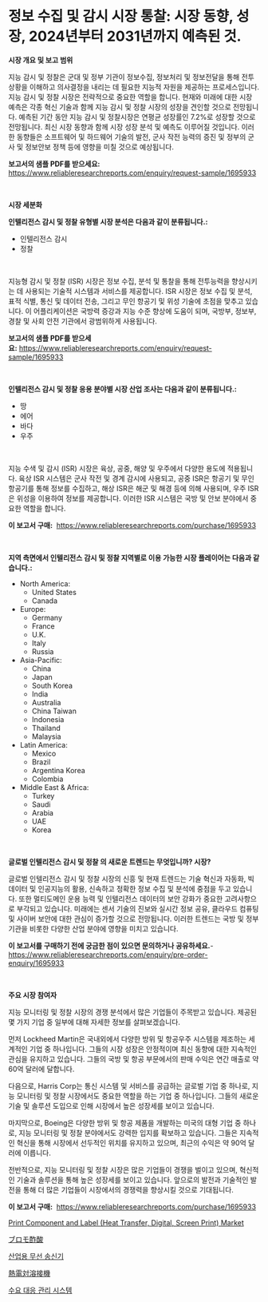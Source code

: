 <p><h1>정보 수집 및 감시 시장 통찰: 시장 동향, 성장, 2024년부터 2031년까지 예측된 것.</h1></p><p><strong>시장 개요 및 보고 범위</strong></p>
<p><p>지능 감시 및 정찰은 군대 및 정부 기관이 정보수집, 정보처리 및 정보전달을 통해 전투상황을 이해하고 의사결정을 내리는 데 필요한 지능적 자원을 제공하는 프로세스입니다. 지능 감시 및 정찰 시장은 전략적으로 중요한 역할을 합니다. 현재와 미래에 대한 시장 예측은 각종 혁신 기술과 함께 지능 감시 및 정찰 시장의 성장을 견인할 것으로 전망됩니다. 예측된 기간 동안 지능 감시 및 정찰시장은 연평균 성장률인 7.2%로 성장할 것으로 전망됩니다. 최신 시장 동향과 함께 시장 성장 분석 및 예측도 이루어질 것입니다. 이러한 동향들은 소프트웨어 및 하드웨어 기술의 발전, 군사 작전 능력의 증진 및 정부의 군사 및 정보안보 정책 등에 영향을 미칠 것으로 예상됩니다.</p></p>
<p><strong>보고서의 샘플 PDF를 받으세요:</strong> <a href="https://www.reliableresearchreports.com/enquiry/request-sample/1695933">https://www.reliableresearchreports.com/enquiry/request-sample/1695933</a></p>
<p>&nbsp;</p>
<p><strong>시장 세분화</strong></p>
<p><strong>인텔리전스 감시 및 정찰 유형별 시장 분석은 다음과 같이 분류됩니다.:</strong></p>
<p><ul><li>인텔리전스 감시</li><li>정찰</li></ul></p>
<p>&nbsp;</p>
<p><p>지능형 감시 및 정찰 (ISR) 시장은 정보 수집, 분석 및 통찰을 통해 전투능력을 향상시키는 데 사용되는 기술적 시스템과 서비스를 제공합니다. ISR 시장은 정보 수집 및 분석, 표적 식별, 통신 및 데이터 전송, 그리고 무인 항공기 및 위성 기술에 초점을 맞추고 있습니다. 이 어플리케이션은 국방력 증강과 지능 수준 향상에 도움이 되며, 국방부, 정보부, 경찰 및 사회 안전 기관에서 광범위하게 사용됩니다.</p></p>
<p><strong>보고서의 샘플 PDF를 받으세요:</strong>&nbsp;<a href="https://www.reliableresearchreports.com/enquiry/request-sample/1695933">https://www.reliableresearchreports.com/enquiry/request-sample/1695933</a></p>
<p>&nbsp;</p>
<p><strong> 인텔리전스 감시 및 정찰 응용 분야별 시장 산업 조사는 다음과 같이 분류됩니다.:</strong></p>
<p><ul><li>땅</li><li>에어</li><li>바다</li><li>우주</li></ul></p>
<p>&nbsp;</p>
<p><p>지능 수색 및 감시 (ISR) 시장은 육상, 공중, 해양 및 우주에서 다양한 용도에 적용됩니다. 육상 ISR 시스템은 군사 작전 및 경계 감시에 사용되고, 공중 ISR은 항공기 및 무인 항공기를 통해 정보를 수집하고, 해상 ISR은 해군 및 해경 등에 의해 사용되며, 우주 ISR은 위성을 이용하여 정보를 제공합니다. 이러한 ISR 시스템은 국방 및 안보 분야에서 중요한 역할을 합니다.</p></p>
<p><strong>이 보고서 구매:</strong>&nbsp; <a href="https://www.reliableresearchreports.com/purchase/1695933">https://www.reliableresearchreports.com/purchase/1695933</a></p>
<p>&nbsp;</p>
<p><strong>지역 측면에서 인텔리전스 감시 및 정찰 지역별로 이용 가능한 시장 플레이어는 다음과 같습니다.:</strong></p>
<p><ul>
    <li>
        North America:
        <ul>
            <li>United States</li>
            <li>Canada</li>
        </ul>
    </li>
    <li>
        Europe:
        <ul>
            <li>Germany</li>
            <li>France</li>
            <li>U.K.</li>
            <li>Italy</li>
            <li>Russia</li>
        </ul>
    </li>
    <li>
        Asia-Pacific:
        <ul>
            <li>China</li>
            <li>Japan</li>
            <li>South Korea</li>
            <li>India</li>
            <li>Australia</li>
            <li>China Taiwan</li>
            <li>Indonesia</li>
            <li>Thailand</li>
            <li>Malaysia</li>
        </ul>
    </li>
    <li>
        Latin America:
        <ul>
            <li>Mexico</li>
            <li>Brazil</li>
            <li>Argentina Korea</li>
            <li>Colombia</li>
        </ul>
    </li>
    <li>
        Middle East & Africa:
        <ul>
            <li>Turkey</li>
            <li>Saudi</li>
            <li>Arabia</li>
            <li>UAE</li>
            <li>Korea</li>
        </ul>
    </li>
    </ul></p>
<p>&nbsp;</p>
<p><strong>글로벌 인텔리전스 감시 및 정찰 의 새로운 트렌드는 무엇입니까? 시장?</strong></p>
<p><p>글로벌 인텔리전스 감시 및 정찰 시장의 신흥 및 현재 트렌드는 기술 혁신과 자동화, 빅데이터 및 인공지능의 활용, 신속하고 정확한 정보 수집 및 분석에 중점을 두고 있습니다. 또한 멀티도메인 운용 능력 및 인텔리전스 데이터의 보안 강화가 중요한 고려사항으로 부각되고 있습니다. 미래에는 센서 기술의 진보와 실시간 정보 공유, 클라우드 컴퓨팅 및 사이버 보안에 대한 관심이 증가할 것으로 전망됩니다. 이러한 트렌드는 국방 및 정부 기관을 비롯한 다양한 산업 분야에 영향을 미치고 있습니다.</p></p>
<p><strong>이 보고서를 구매하기 전에 궁금한 점이 있으면 문의하거나 공유하세요.</strong>- <a href="https://www.reliableresearchreports.com/enquiry/pre-order-enquiry/1695933">https://www.reliableresearchreports.com/enquiry/pre-order-enquiry/1695933</a></p>
<p>&nbsp;</p>
<p><strong>주요 시장 참여자</strong></p>
<p><p>지능 모니터링 및 정찰 시장의 경쟁 분석에서 많은 기업들이 주목받고 있습니다. 제공된 몇 가지 기업 중 일부에 대해 자세한 정보를 살펴보겠습니다.</p><p>먼저 Lockheed Martin은 국내외에서 다양한 방위 및 항공우주 시스템을 제조하는 세계적인 기업 중 하나입니다. 그들의 시장 성장은 안정적이며 최신 동향에 대한 지속적인 관심을 유지하고 있습니다. 그들의 국방 및 항공 부문에서의 판매 수익은 연간 매출로 약 60억 달러에 달합니다.</p><p>다음으로, Harris Corp는 통신 시스템 및 서비스를 공급하는 글로벌 기업 중 하나로, 지능 모니터링 및 정찰 시장에서도 중요한 역할을 하는 기업 중 하나입니다. 그들의 새로운 기술 및 솔루션 도입으로 인해 시장에서 높은 성장세를 보이고 있습니다.</p><p>마지막으로, Boeing은 다양한 방위 및 항공 제품을 개발하는 미국의 대형 기업 중 하나로, 지능 모니터링 및 정찰 분야에서도 강력한 입지를 확보하고 있습니다. 그들은 지속적인 혁신을 통해 시장에서 선두적인 위치를 유지하고 있으며, 최근의 수익은 약 90억 달러에 이릅니다.</p><p>전반적으로, 지능 모니터링 및 정찰 시장은 많은 기업들이 경쟁을 벌이고 있으며, 혁신적인 기술과 솔루션을 통해 높은 성장세를 보이고 있습니다. 앞으로의 발전과 기술적인 발전을 통해 더 많은 기업들이 시장에서의 경쟁력을 향상시킬 것으로 기대됩니다.</p></p>
<p><strong>이 보고서 구매:</strong>&nbsp;&nbsp;<a href="https://www.reliableresearchreports.com/purchase/1695933">https://www.reliableresearchreports.com/purchase/1695933</a></p>
<p><p><a href="https://github.com/rahu1506/Market-Research-Report-List-3/blob/main/print-component-and-label-heat-transfer-digital-screen-print-market.md">Print Component and Label (Heat Transfer, Digital, Screen Print) Market</a></p><p><a href="https://github.com/ReganWisoky2023/Market-Research-Report-List-1/blob/main/41274799553.md">ブロモ酢酸</a></p><p><a href="https://github.com/Penelolack456456/Market-Research-Report-List-1/blob/main/16733318817.md">산업용 무선 송신기</a></p><p><a href="https://github.com/cbigkbh02719/Market-Research-Report-List-1/blob/main/90395059552.md">熱電対溶接機</a></p><p><a href="https://github.com/vsr06p4p49/Market-Research-Report-List-1/blob/main/54489048816.md">수요 대응 관리 시스템</a></p></p>
